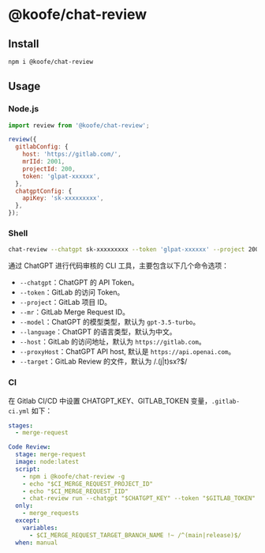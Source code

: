 # @koofe/chat-review

## Install

```sh
npm i @koofe/chat-review
```

## Usage

### Node.js

```js
import review from '@koofe/chat-review';

review({
  gitlabConfig: {
    host: 'https://gitlab.com/',
    mrIId: 2001,
    projectId: 200,
    token: 'glpat-xxxxxx',
  },
  chatgptConfig: {
    apiKey: 'sk-xxxxxxxxx',
  },
});
```

### Shell

```sh
chat-review --chatgpt sk-xxxxxxxxx --token 'glpat-xxxxxx' --project 200 --mr 2001
```

通过 ChatGPT 进行代码审核的 CLI 工具，主要包含以下几个命令选项：

- `--chatgpt`：ChatGPT 的 API Token。
- `--token`：GitLab 的访问 Token。
- `--project`：GitLab 项目 ID。
- `--mr`：GitLab Merge Request ID。
- `--model`：ChatGPT 的模型类型，默认为 `gpt-3.5-turbo`。
- `--language`：ChatGPT 的语言类型，默认为中文。
- `--host`：GitLab 的访问地址，默认为 `https://gitlab.com`。
- `--proxyHost`：ChatGPT API host, 默认是 `https://api.openai.com`。
- `--target`：GitLab Review 的文件，默认为 /\.(j|t)sx?$/

### CI

在 Gitlab CI/CD 中设置 CHATGPT_KEY、GITLAB_TOKEN 变量，`.gitlab-ci.yml` 如下：

```yml
stages:
  - merge-request

Code Review:
  stage: merge-request
  image: node:latest
  script:
    - npm i @koofe/chat-review -g
    - echo "$CI_MERGE_REQUEST_PROJECT_ID" 
    - echo "$CI_MERGE_REQUEST_IID"
    - chat-review run --chatgpt "$CHATGPT_KEY" --token "$GITLAB_TOKEN" --project "$CI_MERGE_REQUEST_PROJECT_ID" --mr "$CI_MERGE_REQUEST_IID"
  only:
    - merge_requests
  except:
    variables:
      - $CI_MERGE_REQUEST_TARGET_BRANCH_NAME !~ /^(main|release)$/
  when: manual
```
